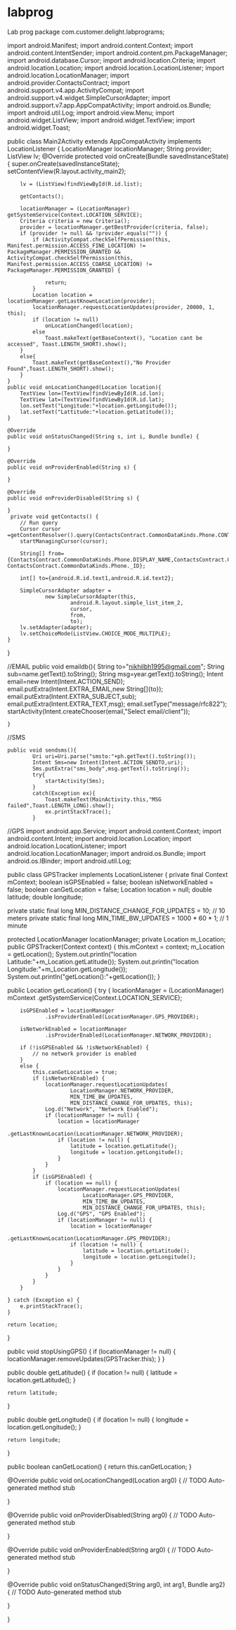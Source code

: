 # labprog
Lab prog
package com.customer.delight.labprograms;

import android.Manifest;
import android.content.Context;
import android.content.IntentSender;
import android.content.pm.PackageManager;
import android.database.Cursor;
import android.location.Criteria;
import android.location.Location;
import android.location.LocationListener;
import android.location.LocationManager;
import android.provider.ContactsContract;
import android.support.v4.app.ActivityCompat;
import android.support.v4.widget.SimpleCursorAdapter;
import android.support.v7.app.AppCompatActivity;
import android.os.Bundle;
import android.util.Log;
import android.view.Menu;
import android.widget.ListView;
import android.widget.TextView;
import android.widget.Toast;



public class Main2Activity extends AppCompatActivity implements LocationListener {
    LocationManager locationManager;
    String provider;
    ListView lv;
    @Override
    protected void onCreate(Bundle savedInstanceState) {
        super.onCreate(savedInstanceState);
        setContentView(R.layout.activity_main2);

        lv = (ListView)findViewById(R.id.list);

        getContacts();

        locationManager = (LocationManager) getSystemService(Context.LOCATION_SERVICE);
        Criteria criteria = new Criteria();
        provider = locationManager.getBestProvider(criteria, false);
        if (provider != null && !provider.equals("")) {
            if (ActivityCompat.checkSelfPermission(this, Manifest.permission.ACCESS_FINE_LOCATION) != PackageManager.PERMISSION_GRANTED && ActivityCompat.checkSelfPermission(this, Manifest.permission.ACCESS_COARSE_LOCATION) != PackageManager.PERMISSION_GRANTED) {

                return;
            }
            Location location = locationManager.getLastKnownLocation(provider);
            locationManager.requestLocationUpdates(provider, 20000, 1, this);
            if (location != null)
                onLocationChanged(location);
            else
                Toast.makeText(getBaseContext(), "Location cant be accessed", Toast.LENGTH_SHORT).show();
        }
        else{
            Toast.makeText(getBaseContext(),"No Provider Found",Toast.LENGTH_SHORT).show();
        }
    }
    public void onLocationChanged(Location location){
        TextView lon=(TextView)findViewById(R.id.lon);
        TextView lat=(TextView)findViewById(R.id.lat);
        lon.setText("Longitude:"+location.getLongitude());
        lat.setText("Lattitude:"+location.getLatitude());
    }

    @Override
    public void onStatusChanged(String s, int i, Bundle bundle) {

    }

    @Override
    public void onProviderEnabled(String s) {

    }

    @Override
    public void onProviderDisabled(String s) {

    }
     private void getContacts() {
        // Run query
        Cursor cursor =getContentResolver().query(ContactsContract.CommonDataKinds.Phone.CONTENT_URI,null,null,null,null);
        startManagingCursor(cursor);

        String[] from={ContactsContract.CommonDataKinds.Phone.DISPLAY_NAME,ContactsContract.CommonDataKinds.Phone.NUMBER, ContactsContract.CommonDataKinds.Phone._ID};

        int[] to={android.R.id.text1,android.R.id.text2};

        SimpleCursorAdapter adapter =
                new SimpleCursorAdapter(this,
                        android.R.layout.simple_list_item_2,
                        cursor,
                        from,
                        to);
        lv.setAdapter(adapter);
        lv.setChoiceMode(ListView.CHOICE_MODE_MULTIPLE);
    }
}

//EMAIL
public void emaildb(){
        String to="nikhilbh1995@gmail.com";
        String sub=name.getText().toString();
        String msg=year.getText().toString();
        Intent email=new Intent(Intent.ACTION_SEND);
        email.putExtra(Intent.EXTRA_EMAIL,new String[]{to});
        email.putExtra(Intent.EXTRA_SUBJECT,sub);
        email.putExtra(Intent.EXTRA_TEXT,msg);
        email.setType("message/rfc822");
        startActivity(Intent.createChooser(email,"Select email/client"));

    }

  //SMS

    public void sendsms(){
            Uri uri=Uri.parse("smsto:"+ph.getText().toString());
            Intent Sms=new Intent(Intent.ACTION_SENDTO,uri);
            Sms.putExtra("sms_body",msg.getText().toString());
            try{
                startActivity(Sms);
            }
            catch(Exception ex){
                Toast.makeText(MainActivity.this,"MSG failed",Toast.LENGTH_LONG).show();
                ex.printStackTrace();
            }

//GPS
import android.app.Service;
import android.content.Context;
import android.content.Intent;
import android.location.Location;
import android.location.LocationListener;
import android.location.LocationManager;
import android.os.Bundle;
import android.os.IBinder;
import android.util.Log;

public class GPSTracker implements LocationListener {
private final Context mContext;
boolean isGPSEnabled = false;
boolean isNetworkEnabled = false;
boolean canGetLocation = false;
Location location = null; 
double latitude; 
double longitude; 

private static final long MIN_DISTANCE_CHANGE_FOR_UPDATES = 10; // 10 meters
private static final long MIN_TIME_BW_UPDATES = 1000 * 60 * 1; // 1 minute

protected LocationManager locationManager;
private Location m_Location;
 public GPSTracker(Context context) {
    this.mContext = context;
    m_Location = getLocation();
    System.out.println("location Latitude:"+m_Location.getLatitude());
    System.out.println("location Longitude:"+m_Location.getLongitude());
    System.out.println("getLocation():"+getLocation());
    }

public Location getLocation() {
    try {
        locationManager = (LocationManager) mContext
                .getSystemService(Context.LOCATION_SERVICE);

        isGPSEnabled = locationManager
                .isProviderEnabled(LocationManager.GPS_PROVIDER);

        isNetworkEnabled = locationManager
                .isProviderEnabled(LocationManager.NETWORK_PROVIDER);

        if (!isGPSEnabled && !isNetworkEnabled) {
            // no network provider is enabled
        } 
        else {
            this.canGetLocation = true;
            if (isNetworkEnabled) {
                locationManager.requestLocationUpdates(
                        LocationManager.NETWORK_PROVIDER,
                        MIN_TIME_BW_UPDATES,
                        MIN_DISTANCE_CHANGE_FOR_UPDATES, this);
                Log.d("Network", "Network Enabled");
                if (locationManager != null) {
                    location = locationManager
                            .getLastKnownLocation(LocationManager.NETWORK_PROVIDER);
                    if (location != null) {
                        latitude = location.getLatitude();
                        longitude = location.getLongitude();
                    }
                }
            }
            if (isGPSEnabled) {
                if (location == null) {
                    locationManager.requestLocationUpdates(
                            LocationManager.GPS_PROVIDER,
                            MIN_TIME_BW_UPDATES,
                            MIN_DISTANCE_CHANGE_FOR_UPDATES, this);
                    Log.d("GPS", "GPS Enabled");
                    if (locationManager != null) {
                        location = locationManager
                                .getLastKnownLocation(LocationManager.GPS_PROVIDER);
                        if (location != null) {
                            latitude = location.getLatitude();
                            longitude = location.getLongitude();
                        }
                    }
                }
            }
        }

    } catch (Exception e) {
        e.printStackTrace();
    }

    return location;
}

public void stopUsingGPS() {
    if (locationManager != null) {
        locationManager.removeUpdates(GPSTracker.this);
    }
}

public double getLatitude() {
    if (location != null) {
        latitude = location.getLatitude();
    }

    return latitude;
}

public double getLongitude() {
    if (location != null) {
        longitude = location.getLongitude();
    }

    return longitude;
}

public boolean canGetLocation() {
    return this.canGetLocation;
}

@Override
public void onLocationChanged(Location arg0) {
    // TODO Auto-generated method stub

}

@Override
public void onProviderDisabled(String arg0) {
    // TODO Auto-generated method stub

}

@Override
public void onProviderEnabled(String arg0) {
    // TODO Auto-generated method stub

}

@Override
public void onStatusChanged(String arg0, int arg1, Bundle arg2) {
    // TODO Auto-generated method stub

}


}


